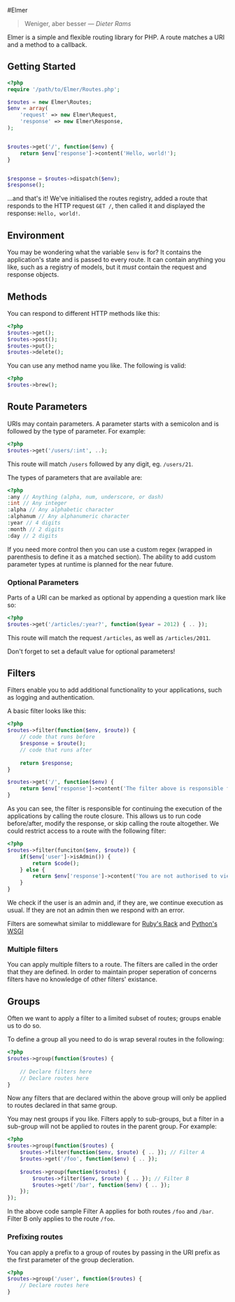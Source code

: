 #Elmer

> Weniger, aber besser
> &mdash; <cite>Dieter Rams</cite>

Elmer is a simple and flexible routing library for PHP. A route matches a URI and a method to a callback.

## Getting Started

```php
<?php
require '/path/to/Elmer/Routes.php';

$routes = new Elmer\Routes;
$env = array(
	'request' => new Elmer\Request,
	'response' => new Elmer\Response,
);


$routes->get('/', function($env) {
	return $env['response']->content('Hello, world!');
}


$response = $routes->dispatch($env);
$response();
```

...and that's it! We've initialised the routes registry, added a route that responds to the HTTP request `GET /`, then called it and displayed the response: `Hello, world!`.

## Environment

You may be wondering what the variable `$env` is for? It contains the application's state and is passed to every route. It can contain anything you like, such as a registry of models, but it *must* contain the request and response objects.

## Methods

You can respond to different HTTP methods like this:

```php
<?php
$routes->get();
$routes->post();
$routes->put();
$routes->delete();
```

You can use any method name you like. The following is valid:

```php
<?php
$routes->brew();
```

## Route Parameters

URIs may contain parameters. A parameter starts with a semicolon and is followed by the type of parameter. For example:

```php
<?php
$routes->get('/users/:int', ..);
```

This route will match `/users` followed by any digit, eg. `/users/21`.

The types of parameters that are available are:

```php
<?php
:any // Anything (alpha, num, underscore, or dash)
:int // Any integer
:alpha // Any alphabetic character
:alphanum // Any alphanumeric character
:year // 4 digits
:month // 2 digits
:day // 2 digits
```

If you need more control then you can use a custom regex (wrapped in parenthesis to define it as a matched section). The ability to add custom parameter types at runtime is planned for the near future.

### Optional Parameters

Parts of a URI can be marked as optional by appending a question mark like so:

```php
<?php
$routes->get('/articles/:year?', function($year = 2012) { .. });
```

This route will match the request `/articles`, as well as `/articles/2011`.

Don't forget to set a default value for optional parameters!

## Filters

Filters enable you to add additional functionality to your applications, such as logging and authentication.

A basic filter looks like this:

```php
<?php
$routes->filter(function($env, $route)) {
	// code that runs before
	$response = $route();
	// code that runs after
	
	return $response;
}

$routes->get('/', function($env) {
	return $env['response']->content('The filter above is responsible for calling me.');
}
```

As you can see, the filter is responsible for continuing the execution of the applications by calling the route closure. This allows us to run code before/after, modify the response, or skip calling the route altogether. We could restrict access to a route with the following filter:

```php
<?php
$routes->filter(funciton($env, $route)) {
	if($env['user']->isAdmin()) {
		return $code();
	} else {
		return $env['response']->content('You are not authorised to view this page.');
	}
}
```

We check if the user is an admin and, if they are, we continue execution as usual. If they are not an admin then we respond with an error.

Filters are somewhat similar to middleware for [Ruby's Rack](http://stackoverflow.com/questions/2256569/what-is-rack-middleware) and [Python's WSGI](http://wsgi.org/)

### Multiple filters

You can apply multiple filters to a route. The filters are called in the order that they are defined. In order to maintain proper seperation of concerns filters have no knowledge of other filters' existance.

## Groups

Often we want to apply a filter to a limited subset of routes; groups enable us to do so.

To define a group all you need to do is wrap several routes in the following:

```php
<?php
$routes->group(function($routes) {
	
	// Declare filters here
	// Declare routes here
}
```

Now any filters that are declared within the above group will only be applied to routes declared in that same group.

You may nest groups if you like. Filters apply to sub-groups, but a filter in a sub-group will not be applied to routes in the parent group. For example:

```php
<?php
$routes->group(function($routes) {
	$routes->filter(function($env, $route) { .. }); // Filter A
	$routes->get('/foo', function($env) { .. });
	
	$routes->group(function($routes) {
		$routes->filter($env, $route) { .. }); // Filter B
		$routes->get('/bar', function($env) { .. });
	});
});
```

In the above code sample Filter A applies for both routes `/foo` and `/bar`. Filter B only applies to the route `/foo`.

### Prefixing routes

You can apply a prefix to a group of routes by passing in the URI prefix as the first parameter of the group decleration.

```php
<?php
$routes->group('/user', function($routes) {
	// Declare routes here
}
```
